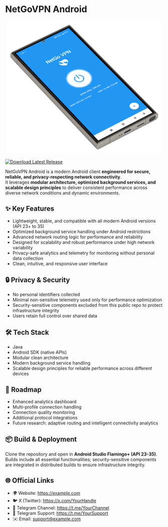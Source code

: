 # NetGoVPN Android
<!-- Project Cover Image -->
<p align="center">
  <img src="docs/cover.png" alt="Project Cover" width="600"/>
</p>

[![Download Latest Release](https://img.shields.io/github/v/release/NetGoVPN-Team/NetGoVPN-Android?style=for-the-badge)](https://github.com/NetGoVPN-Team/NetGoVPN-Android/releases/latest)

NetGoVPN Android is a modern Android client **engineered for secure, reliable, and privacy-respecting network connectivity**.  
It leverages **modular architecture, optimized background services, and scalable design principles** to deliver consistent performance across diverse network conditions and dynamic environments.

## ✨ Key Features
- Lightweight, stable, and compatible with all modern Android versions (API 23+ to 35)
- Optimized background service handling under Android restrictions
- Advanced network routing logic for performance and reliability
- Designed for scalability and robust performance under high network variability
- Privacy-safe analytics and telemetry for monitoring without personal data collection
- Clean, intuitive, and responsive user interface

## 🔒 Privacy & Security
- No personal identifiers collected
- Minimal non-sensitive telemetry used only for performance optimization
- Security-sensitive components excluded from this public repo to protect infrastructure integrity
- Users retain full control over shared data

## 🛠️ Tech Stack
- Java
- Android SDK (native APIs)
- Modular clean architecture
- Modern background service handling
- Scalable design principles for reliable performance across different devices

## 🚧 Roadmap
- Enhanced analytics dashboard
- Multi-profile connection handling
- Connection quality monitoring
- Additional protocol integrations
- Future research: adaptive routing and intelligent connectivity analytics

## 📦 Build & Deployment
Clone the repository and open in **Android Studio Flamingo+ (API 23-35)**.  
Builds include all essential functionalities; security-sensitive components are integrated in distributed builds to ensure infrastructure integrity.

## 🌐 Official Links
- 🌍 Website: https://example.com
- 🐦 X (Twitter): https://x.com/YourHandle
- 📢 Telegram Channel: https://t.me/YourChannel
- 🧰 Telegram Support: https://t.me/YourSupport
- ✉️ Email: support@example.com
